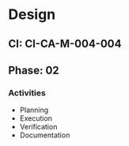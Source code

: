 # Design

## CI: CI-CA-M-004-004
## Phase: 02

### Activities
- Planning
- Execution
- Verification
- Documentation
